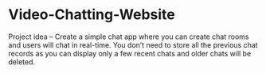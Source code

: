 # Video-Chatting-Website

Project idea – Create a simple chat app where you can create chat rooms and users will chat in real-time. You don’t need to store all the previous chat records as you can display only a few recent chats and older chats will be deleted.
